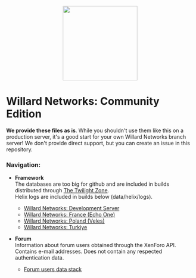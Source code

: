 <p align="center">
  <img src="https://i.imgur.com/2sBHXrS.png" height="200" width="auto">
</p>

# Willard Networks: Community Edition
**We provide these files as is**. While you shouldn't use them like this on a production server, it's a good start for your own Willard Networks branch server! We don't provide direct support, but you can create an issue in this repository.

### Navigation:
* **Framework**\
The databases are too big for github and are included in builds distributed through [The Twilight Zone](https://wnsrc.plymouth.thetwilightzone.ru/).\
Helix logs are included in builds below (data/helix/logs).


  * [Willard Networks: Development Server](https://github.com/lifestorm/wnsrc/tree/wn-dev)
  * [Willard Networks: France (Echo One)](https://github.com/lifestorm/wnsrc/tree/wn-fr)
  * [Willard Networks: Poland (Veles)](https://github.com/lifestorm/wnsrc/tree/wn-pl)
  * [Willard Networks: Turkiye](https://github.com/lifestorm/wnsrc/tree/wn-tr)
* **Forum**\
Information about forum users obtained through the XenForo API.\
Contains e-mail addresses. Does not contain any respected authentication data.
  * [Forum users data stack](https://github.com/lifestorm/wnsrc/blob/main/users.json)
